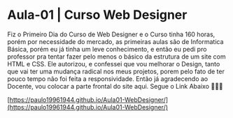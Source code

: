 # Aula-01 | Curso Web Designer

Fiz o Primeiro Dia do Curso de Web Designer e o Curso tinha 160 horas, porém por necessidade do mercado, as primeiras aulas são de Informatica Básica, porém eu já tinha um leve conhecimento, e então eu pedi pro professor pra tentar fazer pelo menos o básico da estrutura de um site com HTML e CSS. Ele autorizou, e confessei que vou melhorar o Design, tanto que vai ter uma mudança radical nos meus projetos, porem pelo fato de ter pouco tempo não foi feita a responsividade. Então já agradecendo ao Docente, vou colocar a parte frontal do site aqui. Segue o Link Abaixo 🙂🙂🙂


[https://paulo19961944.github.io/Aula01-WebDesigner/](https://paulo19961944.github.io/Aula01-WebDesigner/)
